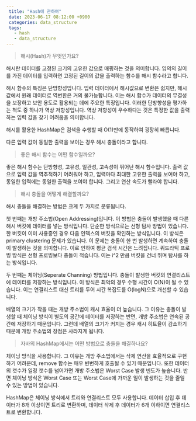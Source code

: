 ```yaml
---
 title: "Hash에 관하여"
 date: 2023-06-17 08:12:00 +0900
 categories: data_structure
 tags:
   - hash
   - data_structure
---
```


> 해시(Hash)가 무엇인가요?

해시란 데이터를 고정된 크기의 고유한 값으로 매핑하는 것을 의미합니다. 임의의 길이를 가진 데이터를 입력하면 고정된 길이의 값을 출력하는 함수를 해시 함수라고 합니다.

해시 함수의 특징은 단방향성입니다. 입력 데이터에서 해시값으로 변환은 쉽지만, 해시값에서 원래 데이터로 역변환은 거의 불가능합니다. 이는 해시 함수가 데이터의 무결성을 보장하고 보안 용도로 활용되는 데에 주요한 특징입니다. 이러한 단방향성을 평가하는 척도 중 하나가 역상 저항성입니다. 역상 저항성이 우수하다는 것은 특정한 값을 출력하는 입력 값을 찾기 어려움을 의미합니다.

해시를 활용한 HashMap은 검색을 수행할 때 O(1)만에 동작하여 굉장히 빠릅니다.

다른 입력 값이 동일한 출력을 보이는 경우 해시 충돌이라고 합니다.

> 좋은 해시 함수는 어떤 함수일까요?

좋은 해시 함수는 단방향성, 고유성, 일관성, 고속성이 뛰어난 해시 함수입니다. 출력 값으로 입력 값을 역추적하기 어려워야 하고, 입력마다 최대한 고유한 출력을 보여야 하고, 동일한 입력에는 동일한 출력을 보여야 합니다. 그리고 연산 속도가 빨라야 합니다.

> 해시 충돌을 어떻게 해결할까요?

해시 충돌을 해결하는 방법은 크게 두 가지로 분류됩니다.

첫 번째는 개방 주소법(Open Addressing)입니다. 이 방법은 충돌이 발생했을 때 다른 해시 버킷에 데이터를 넣는 방식입니다. 단순한 방식으로는 선형 탐사 방법이 있습니다. 한 버킷이 이미 사용중인 경우 다음 인덱스의 버킷을 확인하는 방식입니다. 이 방식은 primary clustering 문제가 있습니다. 이 문제는 충돌이 한 번 발생하면 계속하여 충돌이 발생하는 것을 의미합니다. 이로 인하여 평균 검색 시간은 느려집니다.
쿼드라틱 프로빙 방식은 선형 프로빙보다 충돌이 적습니다. 이는 i^2 만큼 버킷을 건너 뛰며 탐사를 하는 방식입니다.

두 번째는 체이닝(Seperate Channing) 방법입니다. 충돌이 발생한 버킷의 연결리스트에 데이터를 저장하는 방식입니다. 이 방식은 최악의 경우 수행 시간이 O(N)이 될 수 있습니다. 이는 연결리스트 대신 트리를 두어 시간 복잡도를 O(logN)으로 개선할 수 있습니다.

배열의 크기가 작을 때는 개방 주소법이 캐시 효율이 더 높습니다. 그 이유는 충돌이 발생할 때 체이닝 방식이 별도의 공간에 데이터를 저장하는 반면, 개방 주소법은 연속된 공간에 저장하기 때문입니다. 그런데 배열의 크기가 커지는 경우 캐시 히트율이 감소하기 때문에 개방 주소법의 장점은 사라지게 됩니다.

> 자바의 HashMap에서는 어떤 방법으로 충돌을 해결하나요?

체이닝 방식을 사용합니다. 그 이유는 개방 주소법에서는 삭제 연산을 효율적으로 구현하기 어려운데, remove 함수는 매우 빈번하게 호출될 수 있기 때문입니다. 또한 데이터의 갯수가 일정 갯수를 넘어가면 개방 주소법은 Worst Case 발생 빈도가 높습니다. 반면 체이닝 방식은 Worst Case 또는 Worst Case에 가까운 일이 발생하는 것을 줄일 수 있는 방법이 있습니다.

HashMap은 체이닝 방식에서 트리와 연결리스트 모두 사용합니다. 데이터 삽입 후 데이터가 8개 이상이면 트리로 변환하며, 데이터 삭제 후 데이터가 6개 이하이면 연결리스트로 변환합니다.
